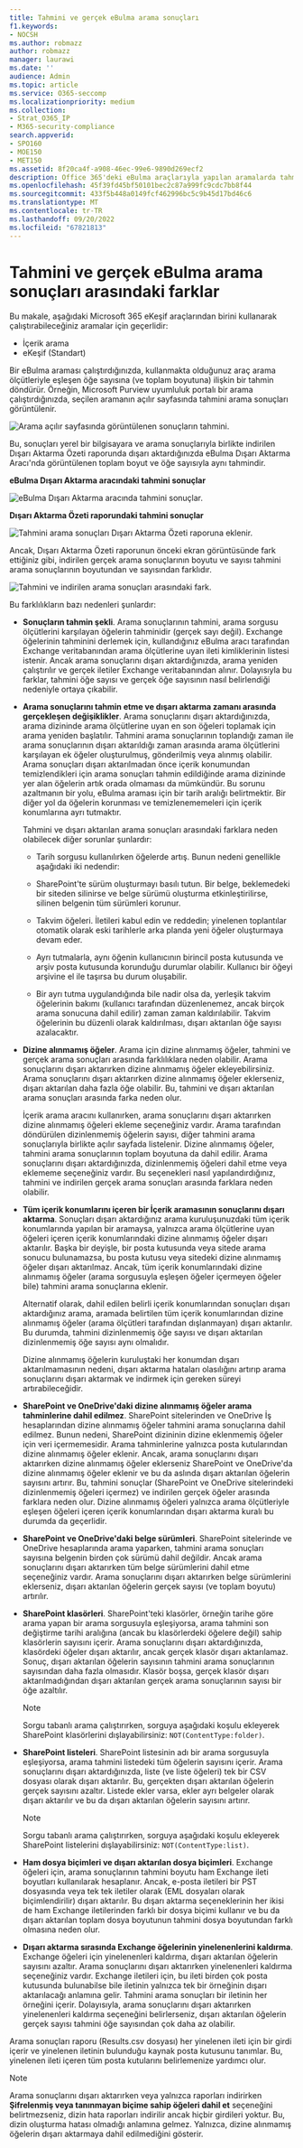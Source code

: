 ```yaml
---
title: Tahmini ve gerçek eBulma arama sonuçları
f1.keywords:
- NOCSH
ms.author: robmazz
author: robmazz
manager: laurawi
ms.date: ''
audience: Admin
ms.topic: article
ms.service: O365-seccomp
ms.localizationpriority: medium
ms.collection:
- Strat_O365_IP
- M365-security-compliance
search.appverid:
- SPO160
- MOE150
- MET150
ms.assetid: 8f20ca4f-a908-46ec-99e6-9890d269ecf2
description: Office 365'deki eBulma araçlarıyla yapılan aramalarda tahmini ve gerçek arama sonuçlarının neden farklılık gösterebileceğini anlayın.
ms.openlocfilehash: 45f39fd45bf50101bec2c87a999fc9cdc7bb8f44
ms.sourcegitcommit: 433f5b448a0149fcf462996bc5c9b45d17bd46c6
ms.translationtype: MT
ms.contentlocale: tr-TR
ms.lasthandoff: 09/20/2022
ms.locfileid: "67821813"
---
```

# <a name="differences-between-estimated-and-actual-ediscovery-search-results"></a>Tahmini ve gerçek eBulma arama sonuçları arasındaki farklar

Bu makale, aşağıdaki Microsoft 365 eKeşif araçlarından birini kullanarak çalıştırabileceğiniz aramalar için geçerlidir: 

- İçerik arama
- eKeşif (Standart)

Bir eBulma araması çalıştırdığınızda, kullanmakta olduğunuz araç arama ölçütleriyle eşleşen öğe sayısına (ve toplam boyutuna) ilişkin bir tahmin döndürür. Örneğin, Microsoft Purview uyumluluk portalı bir arama çalıştırdığınızda, seçilen aramanın açılır sayfasında tahmini arama sonuçları görüntülenir.
  
![Arama açılır sayfasında görüntülenen sonuçların tahmini.](../media/EstimatedSearchResults1.png)
  
Bu, sonuçları yerel bir bilgisayara ve arama sonuçlarıyla birlikte indirilen Dışarı Aktarma Özeti raporunda dışarı aktardığınızda eBulma Dışarı Aktarma Aracı'nda görüntülenen toplam boyut ve öğe sayısıyla aynı tahmindir.
  
**eBulma Dışarı Aktarma aracındaki tahmini sonuçlar**

![eBulma Dışarı Aktarma aracında tahmini sonuçlar.](../media/d34312a5-0ee6-49aa-9460-7ea0015a6e66.png)
  
**Dışarı Aktarma Özeti raporundaki tahmini sonuçlar**

![Tahmini arama sonuçları Dışarı Aktarma Özeti raporuna eklenir.](../media/44b579da-86c2-4f33-81b5-84d604003eda.png)
  
Ancak, Dışarı Aktarma Özeti raporunun önceki ekran görüntüsünde fark ettiğiniz gibi, indirilen gerçek arama sonuçlarının boyutu ve sayısı tahmini arama sonuçlarının boyutundan ve sayısından farklıdır.
  
![Tahmini ve indirilen arama sonuçları arasındaki fark.](../media/84aef318-230f-430d-9d9e-02f21342d364.png)
  
Bu farklılıkların bazı nedenleri şunlardır:
  
- **Sonuçların tahmin şekli**. Arama sonuçlarının tahmini, arama sorgusu ölçütlerini karşılayan öğelerin tahminidir (gerçek sayı değil). Exchange öğelerinin tahminini derlemek için, kullandığınız eBulma aracı tarafından Exchange veritabanından arama ölçütlerine uyan ileti kimliklerinin listesi istenir. Ancak arama sonuçlarını dışarı aktardığınızda, arama yeniden çalıştırılır ve gerçek iletiler Exchange veritabanından alınır. Dolayısıyla bu farklar, tahmini öğe sayısı ve gerçek öğe sayısının nasıl belirlendiği nedeniyle ortaya çıkabilir.

- **Arama sonuçlarını tahmin etme ve dışarı aktarma zamanı arasında gerçekleşen değişiklikler**. Arama sonuçlarını dışarı aktardığınızda, arama dizininde arama ölçütlerine uyan en son öğeleri toplamak için arama yeniden başlatılır. Tahmini arama sonuçlarının toplandığı zaman ile arama sonuçlarının dışarı aktarıldığı zaman arasında arama ölçütlerini karşılayan ek öğeler oluşturulmuş, gönderilmiş veya alınmış olabilir. Arama sonuçları dışarı aktarılmadan önce içerik konumundan temizlendikleri için arama sonuçları tahmin edildiğinde arama dizininde yer alan öğelerin artık orada olmaması da mümkündür. Bu sorunu azaltmanın bir yolu, eBulma araması için bir tarih aralığı belirtmektir. Bir diğer yol da öğelerin korunması ve temizlenememeleri için içerik konumlarına ayrı tutmaktır.

   Tahmini ve dışarı aktarılan arama sonuçları arasındaki farklara neden olabilecek diğer sorunlar şunlardır:

  - Tarih sorgusu kullanılırken öğelerde artış. Bunun nedeni genellikle aşağıdaki iki nedendir:

  - SharePoint'te sürüm oluşturmayı basılı tutun. Bir belge, beklemedeki bir siteden silinirse ve belge sürümü oluşturma etkinleştirilirse, silinen belgenin tüm sürümleri korunur.

  - Takvim öğeleri. İletileri kabul edin ve reddedin; yinelenen toplantılar otomatik olarak eski tarihlerle arka planda yeni öğeler oluşturmaya devam eder.

  - Ayrı tutmalarla, aynı öğenin kullanıcının birincil posta kutusunda ve arşiv posta kutusunda korunduğu durumlar olabilir. Kullanıcı bir öğeyi arşivine el ile taşırsa bu durum oluşabilir.

  - Bir ayrı tutma uygulandığında bile nadir olsa da, yerleşik takvim öğelerinin bakımı (kullanıcı tarafından düzenlenemez, ancak birçok arama sonucuna dahil edilir) zaman zaman kaldırılabilir. Takvim öğelerinin bu düzenli olarak kaldırılması, dışarı aktarılan öğe sayısı azalacaktır.

- **Dizine alınmamış öğeler**. Arama için dizine alınmamış öğeler, tahmini ve gerçek arama sonuçları arasında farklılıklara neden olabilir. Arama sonuçlarını dışarı aktarırken dizine alınmamış öğeler ekleyebilirsiniz. Arama sonuçlarını dışarı aktarırken dizine alınmamış öğeler eklerseniz, dışarı aktarılan daha fazla öğe olabilir. Bu, tahmini ve dışarı aktarılan arama sonuçları arasında farka neden olur.

    İçerik arama aracını kullanırken, arama sonuçlarını dışarı aktarırken dizine alınmamış öğeleri ekleme seçeneğiniz vardır. Arama tarafından döndürülen dizinlenmemiş öğelerin sayısı, diğer tahmini arama sonuçlarıyla birlikte açılır sayfada listelenir. Dizine alınmamış öğeler, tahmini arama sonuçlarının toplam boyutuna da dahil edilir. Arama sonuçlarını dışarı aktardığınızda, dizinlenmemiş öğeleri dahil etme veya eklememe seçeneğiniz vardır. Bu seçenekleri nasıl yapılandırdığınız, tahmini ve indirilen gerçek arama sonuçları arasında farklara neden olabilir.

- **Tüm içerik konumlarını içeren bir İçerik aramasının sonuçlarını dışarı aktarma**. Sonuçları dışarı aktardığınız arama kuruluşunuzdaki tüm içerik konumlarında yapılan bir aramaysa, yalnızca arama ölçütlerine uyan öğeleri içeren içerik konumlarındaki dizine alınmamış öğeler dışarı aktarılır. Başka bir deyişle, bir posta kutusunda veya sitede arama sonucu bulunamazsa, bu posta kutusu veya sitedeki dizine alınmamış öğeler dışarı aktarılmaz. Ancak, tüm içerik konumlarındaki dizine alınmamış öğeler (arama sorgusuyla eşleşen öğeler içermeyen öğeler bile) tahmini arama sonuçlarına eklenir.

    Alternatif olarak, dahil edilen belirli içerik konumlarından sonuçları dışarı aktardığınız arama, aramada belirtilen tüm içerik konumlarından dizine alınmamış öğeler (arama ölçütleri tarafından dışlanmayan) dışarı aktarılır. Bu durumda, tahmini dizinlenmemiş öğe sayısı ve dışarı aktarılan dizinlenmemiş öğe sayısı aynı olmalıdır.

    Dizine alınmamış öğelerin kuruluştaki her konumdan dışarı aktarılmamasının nedeni, dışarı aktarma hataları olasılığını artırıp arama sonuçlarını dışarı aktarmak ve indirmek için gereken süreyi artırabileceğidir.

- **SharePoint ve OneDrive'daki dizine alınmamış öğeler arama tahminlerine dahil edilmez**. SharePoint sitelerinden ve OneDrive İş hesaplarından dizine alınmamış öğeler tahmini arama sonuçlarına dahil edilmez. Bunun nedeni, SharePoint dizininin dizine eklenmemiş öğeler için veri içermemesidir. Arama tahminlerine yalnızca posta kutularından dizine alınmamış öğeler eklenir. Ancak, arama sonuçlarını dışarı aktarırken dizine alınmamış öğeler eklerseniz SharePoint ve OneDrive'da dizine alınmamış öğeler eklenir ve bu da aslında dışarı aktarılan öğelerin sayısını artırır. Bu, tahmini sonuçlar (SharePoint ve OneDrive sitelerindeki dizinlenmemiş öğeleri içermez) ve indirilen gerçek öğeler arasında farklara neden olur. Dizine alınmamış öğeleri yalnızca arama ölçütleriyle eşleşen öğeleri içeren içerik konumlarından dışarı aktarma kuralı bu durumda da geçerlidir.

- **SharePoint ve OneDrive'daki belge sürümleri**. SharePoint sitelerinde ve OneDrive hesaplarında arama yaparken, tahmini arama sonuçları sayısına belgenin birden çok sürümü dahil değildir. Ancak arama sonuçlarını dışarı aktarırken tüm belge sürümlerini dahil etme seçeneğiniz vardır. Arama sonuçlarını dışarı aktarırken belge sürümlerini eklerseniz, dışarı aktarılan öğelerin gerçek sayısı (ve toplam boyutu) artırılır.

- **SharePoint klasörleri**. SharePoint'teki klasörler, örneğin tarihe göre arama yapan bir arama sorgusuyla eşleşiyorsa, arama tahmini son değiştirme tarihi aralığına (ancak bu klasörlerdeki öğelere değil) sahip klasörlerin sayısını içerir. Arama sonuçlarını dışarı aktardığınızda, klasördeki öğeler dışarı aktarılır, ancak gerçek klasör dışarı aktarılamaz. Sonuç, dışarı aktarılan öğelerin sayısının tahmini arama sonuçlarının sayısından daha fazla olmasıdır. Klasör boşsa, gerçek klasör dışarı aktarılmadığından dışarı aktarılan gerçek arama sonuçlarının sayısı bir öğe azaltılır.

   > [!NOTE]
   > Sorgu tabanlı arama çalıştırırken, sorguya aşağıdaki koşulu ekleyerek SharePoint klasörlerini dışlayabilirsiniz: `NOT(ContentType:folder)`.

- **SharePoint listeleri**. SharePoint listesinin adı bir arama sorgusuyla eşleşiyorsa, arama tahmini listedeki tüm öğelerin sayısını içerir. Arama sonuçlarını dışarı aktardığınızda, liste (ve liste öğeleri) tek bir CSV dosyası olarak dışarı aktarılır. Bu, gerçekten dışarı aktarılan öğelerin gerçek sayısını azaltır. Listede ekler varsa, ekler ayrı belgeler olarak dışarı aktarılır ve bu da dışarı aktarılan öğelerin sayısını artırır.

   > [!NOTE]
   > Sorgu tabanlı arama çalıştırırken, sorguya aşağıdaki koşulu ekleyerek SharePoint listelerini dışlayabilirsiniz: `NOT(ContentType:list)`.

- **Ham dosya biçimleri ve dışarı aktarılan dosya biçimleri**. Exchange öğeleri için, arama sonuçlarının tahmini boyutu ham Exchange ileti boyutları kullanılarak hesaplanır. Ancak, e-posta iletileri bir PST dosyasında veya tek tek iletiler olarak (EML dosyaları olarak biçimlendirilir) dışarı aktarılır. Bu dışarı aktarma seçeneklerinin her ikisi de ham Exchange iletilerinden farklı bir dosya biçimi kullanır ve bu da dışarı aktarılan toplam dosya boyutunun tahmini dosya boyutundan farklı olmasına neden olur.

- **Dışarı aktarma sırasında Exchange öğelerinin yinelenenlerini kaldırma**. Exchange öğeleri için yinelenenleri kaldırma, dışarı aktarılan öğelerin sayısını azaltır. Arama sonuçlarını dışarı aktarırken yinelenenleri kaldırma seçeneğiniz vardır. Exchange iletileri için, bu ileti birden çok posta kutusunda bulunabilse bile iletinin yalnızca tek bir örneğinin dışarı aktarılacağı anlamına gelir. Tahmini arama sonuçları bir iletinin her örneğini içerir. Dolayısıyla, arama sonuçlarını dışarı aktarırken yinelenenleri kaldırma seçeneğini belirlerseniz, dışarı aktarılan öğelerin gerçek sayısı tahmini öğe sayısından çok daha az olabilir.

Arama sonuçları raporu (Results.csv dosyası) her yinelenen ileti için bir girdi içerir ve yinelenen iletinin bulunduğu kaynak posta kutusunu tanımlar. Bu, yinelenen ileti içeren tüm posta kutularını belirlemenize yardımcı olur.

> [!NOTE]
> Arama sonuçlarını dışarı aktarırken veya yalnızca raporları indirirken **Şifrelenmiş veya tanınmayan biçime sahip öğeleri dahil et** seçeneğini belirtmezseniz, dizin hata raporları indirilir ancak hiçbir girdileri yoktur. Bu, dizin oluşturma hatası olmadığı anlamına gelmez. Yalnızca, dizine alınmamış öğelerin dışarı aktarmaya dahil edilmediğini gösterir.
